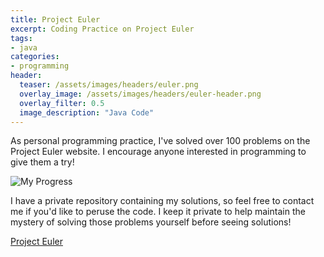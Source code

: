 ```yaml
---
title: Project Euler
excerpt: Coding Practice on Project Euler
tags:
- java
categories:
- programming
header:
  teaser: /assets/images/headers/euler.png
  overlay_image: /assets/images/headers/euler-header.png
  overlay_filter: 0.5
  image_description: "Java Code"
---
```


As personal programming practice, I've solved over 100 problems on the Project Euler website. I encourage anyone interested in programming to give them a try!

![My Progress](https://projecteuler.net/profile/russfeld.png)

I have a private repository containing my solutions, so feel free to contact me if you'd like to peruse the code. I keep it private to help maintain the mystery of solving those problems yourself before seeing solutions!

[Project Euler](https://projecteuler.net/)
